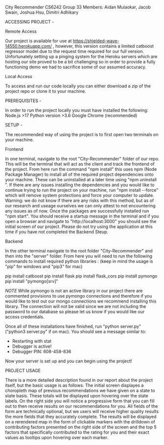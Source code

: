 City Recommender
CS6242 Group 33
Members: Aidan Mulaokar, Jacob Swain, Joshua Hsu, Dimitri Adhikary

ACCESSING PROJECT -

Remote Access

Our project is available for use at https://shielded-wave-14550.herokuapp.com/ , however, this version contains a limited catboost regressor model due to the request time required for our full version. Unfortunately setting up a pinging system for the Heroku servers which are hosting our site proved to be a bit challenging so in order to provide a fully functioning demo we had to sacrifice some of our assumed accuracy.

Local Access

To access and run our code locally you can either download a zip of the project repo or clone it to your machine.

PREREQUISITES -

In order to run the project locally you must have installed the following:
Node.js >17
Python version >3.6
Google Chrome (recommended)

SETUP -

The recommended way of using the project is to first open two terminals on your machine.

Frontend

In one terminal, navigate to the root "City-Recommender" folder of our repo. This will be the terminal that will act as the client and track the frontend of the project. From here run the command "npm install" this uses npm (Node Package Manager) to install all of the required project dependencies onto your machine. These can be uninstalled at a later time using "npm uninstall <package name>". If there are any issues installing the dependencies and you would like to continue trying to run the project on your machine, run "npm install --force" which will remove system protections and force your computer to update. Warning: we do not know if there are any risks with this method, but as of our research and useage ourselves we can only attest to not encountering any issues as of now. Once the packages are successfully installed run "npm start". You should receive a startup message in the terminal and if you open a browser and navigate to "http://localhost:3000" you should see the initial screen of our project. Please do not try using the application at this time if you have not completed the Backend Steup.

Backend
  
In the other terminal navigate to the root folder "City-Recommender" and then into the "server" folder. From here you will need to run the following commands to install required python libraries :
(keep in mind the usage is "pip" for windows and "pip3" for mac)

pip install catboost
pip install flask
pip install flask_cors
pip install pymongo
pip install "pymongo[srv]"

_NOTE_ While pymongo is not an active library in our project there are commented provisions to use pymongo connections and therefore if you would like to test out our mongo connections we recommend installing this library. The connection will not be valid since we are not including the password to our database so please let us know if you would like our access credentials.

Once all of these installations have finished, run "python server.py" ("python3 server.py" if on mac). You should see a message similar to:

- Restarting with stat
- Debugger is active!
- Debugger PIN: 608-458-836

Now your server is set up and you can begin using the project!

PROJECT USAGE
  
There is a more detailed description found in our report about the project itself, but the basic usage is as follows. The initial screen displayes a choropleth map of previous recommendations we have given on a state to state basis. These totals will be displayed upon hovering over the state labels. On the right side you will notice a progressive form that you can fill out to then receive results on our recommendations for you. All fields of the form are technically optional, but we users will receive higher quality results the more fields that they accurately complete. The results will be displayed on a rerendered map in the form of clickable markers with the drilldown of contributing factors presented on the right side of the screen and the top 5 factors that specifically contributed to the rating for you and their exact values as tooltips upon hovering over each marker.

